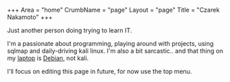 +++
Area = "home"
CrumbName = "page"
Layout = "page"
Title = "Czarek Nakamoto"
+++

Just another person doing trying to learn IT.

I'm a passionate about programming, playing around with projects, using sqlmap and daily-driving kali linux. I'm also a bit sarcastic.. and that thing on my [laptop](/pages/hardware.md) is [Debian](/pages/os.md), not kali.

I'll focus on editing this page in future, for now use the top menu.